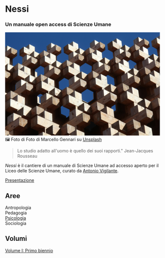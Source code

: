 # Nessi

### Un manuale open access di Scienze Umane

![](immagini/marcello-gennari-KA89yJKYtjE-unsplash.jpg)
🖼️ Foto di Foto di Marcello Gennari su [Unsplash](https://unsplash.com/it/foto/cornice-in-legno-marrone-KA89yJKYtjE")      

> Lo studio adatto all'uomo è quello dei suoi rapporti." Jean-Jacques Rousseau

_Nessi_ è il cantiere di un manuale di Scienze Umane ad accesso aperto per il Liceo delle Scienze Umane, curato da [Antonio Vigilante](autore.md).

[Presentazione](presentazione.md)

## Aree

Antropologia  
Pedagogia  
[Psicologia](psicologia)  
Sociologia  

## Volumi

[Volume I: Primo biennio](volume--1/index.md)









